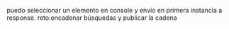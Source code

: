 puedo seleccionar un elemento en console y envío en primera instancia a response. reto:encadenar búsquedas y publicar la cadena
